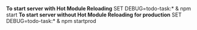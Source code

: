 **To start server with Hot Module Reloading** SET DEBUG=todo-task:* & npm start
**To start server without Hot Module Reloading for production** SET DEBUG=todo-task:* & npm startprod